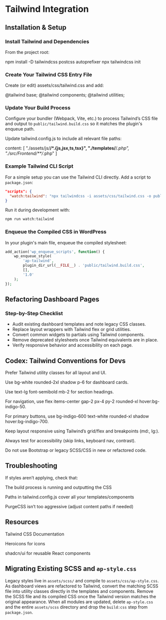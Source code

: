 # Tailwind Integration

## Installation & Setup

### Install Tailwind and Dependencies

From the project root:

npm install -D tailwindcss postcss autoprefixer
npx tailwindcss init

### Create Your Tailwind CSS Entry File

Create (or edit) assets/css/tailwind.css and add:

@tailwind base;
@tailwind components;
@tailwind utilities;

### Update Your Build Process

Configure your bundler (Webpack, Vite, etc.) to process Tailwind’s CSS file and output to `public/tailwind.build.css` so it matches the plugin's enqueue path.

Update tailwind.config.js to include all relevant file paths:

content: [
  "./assets/js/**/*.{js,jsx,ts,tsx}",
  "./templates/**/*.php",
  "./src/Frontend/**/*.php"
]

### Example Tailwind CLI Script

For a simple setup you can use the Tailwind CLI directly. Add a script to
`package.json`:

```json
"scripts": {
  "watch:tailwind": "npx tailwindcss -i assets/css/tailwind.css -o public/tailwind.build.css --watch"
}
```

Run it during development with:

```bash
npm run watch:tailwind
```

### Enqueue the Compiled CSS in WordPress

In your plugin's main file, enqueue the compiled stylesheet:

```php
add_action('wp_enqueue_scripts', function() {
    wp_enqueue_style(
        'ap-tailwind',
        plugin_dir_url(__FILE__) . 'public/tailwind.build.css',
        [],
        '1.0'
    );
});
```

## Refactoring Dashboard Pages

### Step-by-Step Checklist

- Audit existing dashboard templates and note legacy CSS classes.
- Replace layout wrappers with Tailwind flex or grid utilities.
- Convert common widgets to partials using Tailwind components.
- Remove deprecated stylesheets once Tailwind equivalents are in place.
- Verify responsive behavior and accessibility on each page.

## Codex: Tailwind Conventions for Devs

Prefer Tailwind utility classes for all layout and UI.

Use bg-white rounded-2xl shadow p-6 for dashboard cards.

Use text-lg font-semibold mb-2 for section headings.

For navigation, use flex items-center gap-2 px-4 py-2 rounded-xl hover:bg-indigo-50.

For primary buttons, use bg-indigo-600 text-white rounded-xl shadow hover:bg-indigo-700.

Keep layout responsive using Tailwind’s grid/flex and breakpoints (md:, lg:).

Always test for accessibility (skip links, keyboard nav, contrast).

Do not use Bootstrap or legacy SCSS/CSS in new or refactored code.

## Troubleshooting

If styles aren’t applying, check that:

The build process is running and outputting the CSS

Paths in tailwind.config.js cover all your templates/components

PurgeCSS isn’t too aggressive (adjust content paths if needed)

## Resources

Tailwind CSS Documentation

Heroicons for icons

shadcn/ui for reusable React components

## Migrating Existing SCSS and `ap-style.css`

Legacy styles live in `assets/scss/` and compile to `assets/css/ap-style.css`.
As dashboard views are refactored to Tailwind, convert the matching SCSS file
into utility classes directly in the templates and components. Remove the SCSS
file and its compiled CSS once the Tailwind version matches the original
appearance. When all modules are updated, delete `ap-style.css` and the entire
`assets/scss` directory and drop the `build:css` step from `package.json`.
